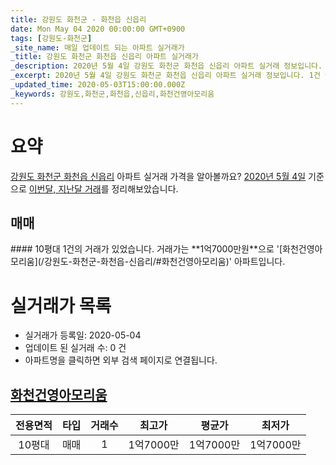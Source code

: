 ```yaml
---
title: 강원도 화천군 - 화천읍 신읍리
date: Mon May 04 2020 00:00:00 GMT+0900
tags: [강원도-화천군]
_site_name: 매일 업데이트 되는 아파트 실거래가
_title: 강원도 화천군 화천읍 신읍리 아파트 실거래가
_description: 2020년 5월 4일 강원도 화천군 화천읍 신읍리 아파트 실거래 정보입니다. 1건 아파트 정보가 있습니다.
_excerpt: 2020년 5월 4일 강원도 화천군 화천읍 신읍리 아파트 실거래 정보입니다. 1건 아파트 정보가 있습니다.
_updated_time: 2020-05-03T15:00:00.000Z
_keywords: 강원도,화천군,화천읍,신읍리,화천건영아모리움
---
```





# 요약
<ins>강원도 화천군 화천읍 신읍리</ins> 아파트 실거래 가격을 알아볼까요? <ins>2020년 5월 4일</ins> 기준으로 <ins>이번달, 지난달 거래</ins>를 정리해보았습니다.

## 매매
<div class="container">
<div class="twelve columns" markdown="1">
#### 10평대
1건의 거래가 있었습니다. 거래가는 **1억7000만원**으로 '[화천건영아모리움](/강원도-화천군-화천읍-신읍리/#화천건영아모리움)' 아파트입니다.
</div>
</div>



# 실거래가 목록
- 실거래가 등록일: 2020-05-04
- 업데이트 된 실거래 수: 0 건
- 아파트명을 클릭하면 외부 검색 페이지로 연결됩니다.

## [화천건영아모리움](#화천건영아모리움)

|전용면적|타입|거래수|최고가|평균가|최저가|
|:---:|:---:|:---:|:---:|:---:|:---:|
|10평대|<span class="deal-type-1">매매</span>|1|1억7000만|1억7000만|1억7000만|

<br/>



